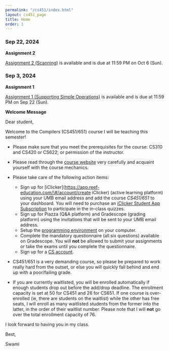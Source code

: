 ```yaml
---
permalink: "/cs451/index.html"
layout: cs451_page
title: Home
order: 1
---
```


### Sep 22, 2024

**Assignment 2**

[Assignment 2 (Scanning)](assignments.html) is available and is due at 11:59 PM on Oct 6 (Sun). 

### Sep 3, 2024

**Assignment 1**

[Assignment 1 (Supporting Simple Operations)](assignments.html) is available and is due at 11:59 PM on Sep 22 (Sun). 

**Welcome Message**

Dear student,

Welcome to the Compilers (CS451/651) course I will be teaching this semester!

- Please make sure that you meet the prerequisites for the course: CS310 and CS420 or CS622; or permission of the instructor. 

- Please read through the [course website](/cs451/) very carefully and acquaint yourself with the course mechanics.

- Please take care of the following action items:
  - Sign up for [iClicker](https://app.reef-education.com/\#/account/create iClicker) (active learning platform) using your UMB email address and add the course *CS451/651* to your dashboard. You will need to purchase an [iClicker Student App Subscription](https://www.iclicker.com/pricing#student-pricing) to participate in the in-class quizzes.
  - Sign up for Piazza (Q&A platform) and Gradescope (grading platform) using the invitations that will be sent to your UMB email address.
  - Setup the [programming environment](programming_environment.html) on your computer.
  - Complete the mandatory questionnaire (all six questions) available on Gradescope. You will **not** be allowed to submit your assignments or take the exams until you complete the questionnaire. 
  - Sign up for a [CS account](course_info.html#cs_account).

- CS451/651 is a very demanding course, so please be prepared to work really hard from the outset, or else you will quickly fall behind and end up with a poor/failing grade.

- If you are currently waitlisted, you will be enrolled automatically if enough students drop out before the add/drop deadline. The enrollment capacity is set at 50 for CS451 and 26 for CS651. If one course is over-enrolled (ie, there are students on the waitlist) while the other has free seats, I will enroll as many waitlisted students from the former into the latter, in the order of their waitlist number. Please note that I will **not** go over the total enrollment capacity of 76.

I look forward to having you in my class.

Best,

Swami
